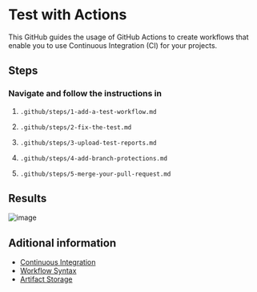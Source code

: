 # Test with Actions

This GitHub guides the usage of GitHub Actions to create workflows that enable you to use Continuous Integration (CI) for your projects.

## Steps

### Navigate and follow the instructions in

1. `.github/steps/1-add-a-test-workflow.md`

2. `.github/steps/2-fix-the-test.md`

3. `.github/steps/3-upload-test-reports.md`

4. `.github/steps/4-add-branch-protections.md`

5. `.github/steps/5-merge-your-pull-request.md`

## Results

![image](https://github.com/user-attachments/assets/c285fc4f-305a-4c80-9175-74dee2c3d544)

## Aditional information

- [Continuous Integration](https://en.wikipedia.org/wiki/Continuous_integration)
- [Workflow Syntax](https://docs.github.com/en/actions/writing-workflows/workflow-syntax-for-github-actions)
- [Artifact Storage](https://docs.github.com/en/actions/writing-workflows/choosing-what-your-workflow-does/storing-and-sharing-data-from-a-workflow)
